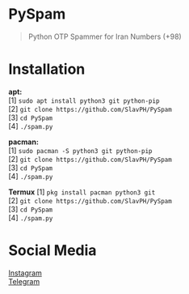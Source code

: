# PySpam
>Python OTP Spammer for Iran Numbers (+98)

# Installation
**apt:**                                  
[1] `sudo apt install python3 git python-pip`                               
[2] `git clone https://github.com/SlavPH/PySpam`                             
[3] `cd PySpam`                               
[4] `./spam.py`                               

**pacman:**                             
[1] `sudo pacman -S python3 git python-pip`                          
[2] `git clone https://github.com/SlavPH/PySpam`                             
[3] `cd PySpam`                                 
[4] `./spam.py`                               

**Termux**
[1] `pkg install pacman python3 git`                          
[2] `git clone https://github.com/SlavPH/PySpam`                             
[3] `cd PySpam`                                 
[4] `./spam.py`

# Social Media
[Instagram](https://instagram.com/theslavph)                                                
[Telegram](https://telegram.me/slavph)
